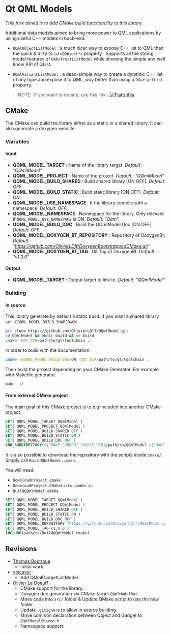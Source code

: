 Qt QML Models
=============

*This fork aimed is to add CMake build functionality to this library*

Additional data models aimed to bring more power to QML applications by using useful C++ models in back-end.

* `QQmlObjectListModel` : a much nicer way to expose C++ list to QML than the quick & dirty `QList<QObject*>` property . Supports all the strong model features of `QAbstractListModel` while showing the simple and well know API of QList.

* `QQmlVariantListModel` : a dead-simple way to create a dynamic C++ list of any type and expose it to QML, way better than using a `QVariantList` property.

> NOTE : If you want to donate, use this link : [![Flattr this](http://api.flattr.com/button/flattr-badge-large.png)](https://flattr.com/submit/auto?user_id=thebootroo&url=http://gitlab.unique-conception.org/qt-qml-tricks/qt-qml-models)

## CMake

The CMake can build the library either as a static or a shared library. It can also generate a doxygen website.

### Variables

#### Input

- **QQML_MODEL_TARGET** : Name of the library target. *Default : "QQmlModel"*
- **QQML_MODEL_PROJECT** : Name of the project. *Default : "QQmlModel"*
- **QQML_MODEL_BUILD_SHARED** : Build shared library [ON OFF]. *Default: OFF.*
- **QQML_MODEL_BUILD_STATIC** : Build static library [ON OFF]. *Default: ON.*
- **QQML_MODEL_USE_NAMESPACE** : If the library compile with a namespace. *Default: OFF.*
- **QQML_MODEL_NAMESPACE** : Namespace for the library. Only relevant if `QQML_MODEL_USE_NAMESPACE` is ON. *Default: "Qqm".*
- **QQML_MODEL_BUILD_DOC** : Build the QQmlModel Doc [ON OFF]. *Default: OFF.*
- **QQML_MODEL_DOXYGEN_BT_REPOSITORY** : Repository of DoxygenBt. *Default : "https://github.com/OlivierLDff/DoxygenBootstrappedCMake.git"*
- **QQML_MODEL_DOXYGEN_BT_TAG** : Git Tag of DoxygenBt. *Default : "v1.3.0"*

#### Output

- **QQML_MODEL_TARGET** : Output target to link to. *Default: "QQmlModel"*

### Building

#### In source

This library generate by default a static build. If you want a shared library set `-DQQML_MODEL_BUILD_SHARED=ON  `.

```bash
git clone https://github.com/OlivierLDff/QQmlModel.git
cd QQmlModel && mkdir build && cd build
cmake -DQT_DIR=path/to/qt/toolchain ..
```

In order to build with the documentation:

```bash
cmake -DQQML_MODEL_BUILD_DOC=ON -DQT_DIR=path/to/qt/toolchain ..
```

Then build the project depending on your CMake Generator. For example with Makefile generator.

```bash
make -j8
```

#### From external CMake project

The main goal of this CMake project is to big included into another CMake project.

```cmake
SET( QQML_MODEL_TARGET QQmlModel )
SET( QQML_MODEL_PROJECT QQmlModel )
SET( QQML_MODEL_BUILD_SHARED OFF )
SET( QQML_MODEL_BUILD_STATIC ON )
SET( QQML_MODEL_BUILD_DOC OFF )
ADD_SUBDIRECTORY(${CMAKE_CURRENT_SOURCE_DIR}/path/to/QQmlModel ${CMAKE_CURRENT_BINARY_DIR}/QQmlModel_Build)
```

It is also possible to download the repository with the scripts inside `cmake/`. Simply call `BuildQQmlModel.cmake`.

You will need:

* `DownloadProject.cmake`
* `DownloadProject.CMakeLists.cmake.in`
* `BuildQQmlModel.cmake`

```cmake
SET( QQML_MODEL_TARGET QQmlModel )
SET( QQML_MODEL_PROJECT QQmlModel )
SET( QQML_MODEL_BUILD_SHARED OFF )
SET( QQML_MODEL_BUILD_STATIC ON )
SET( QQML_MODEL_BUILD_DOC OFF )
SET( QQML_MODEL_REPOSITORY "https://github.com/OlivierLDff/QQmlModel.git" )
SET( QQML_MODEL_TAG v1.0.0 )
INCLUDE(path/to/BuildQQmlModel.cmake)
```

## Revisions

* [Thomas Boutroue](mailto:thomas.boutroue@gmail.com) :
  * Initial work.
* [vpicaver](https://github.com/OlivierLDff/QQmlModel/commits?author=vpicaver) :
  * Add QQmlGadgetListModel.
* [Olivier Le Doeuff](olivier.ldff@gmail.com) : 
  * CMake support for the library.
  * Doxygen doc generation via CMake target `QQmlModelDoc`.
  * Move code into `src/` folder & Update QMake script to use the new folder.
  * Update `.gitignore` to allow in source building.
  * Move common declaration between Object and Gadget to `QQmlModelShared.h`
  * Namespace support.